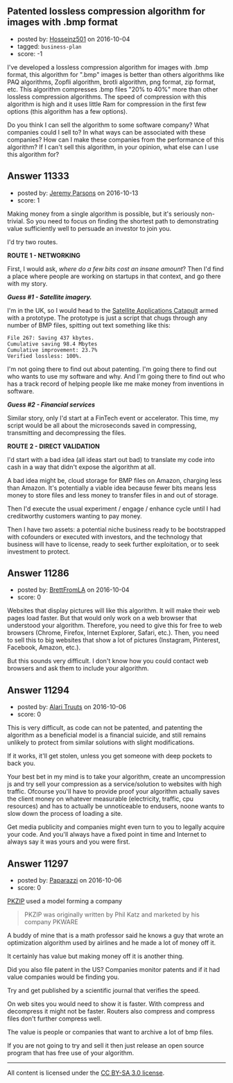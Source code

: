 ## Patented lossless compression algorithm for images with .bmp format

- posted by: [Hosseinz501](https://stackexchange.com/users/9322918/hosseinz501) on 2016-10-04
- tagged: `business-plan`
- score: -1

I've developed a lossless compression algorithm for images with .bmp format, this algorithm for ".bmp" images is better than others algorithms like PAQ algorithms, Zopfli algorithm, brotli algorithm, png format, zip format, etc. This algorithm compresses .bmp files "20% to 40%" more than other lossless compression algorithms. The speed of compression with this algorithm is high and it uses little Ram for compression in the first few options (this algorithm has a few options).

Do you think I can sell the algorithm to some software company? What companies could I sell to? In what ways can be associated with these companies? How can I make these companies from the performance of this algorithm? If I can't sell this algorithm, in your opinion, what else can I use this algorithm for?


## Answer 11333

- posted by: [Jeremy Parsons](https://stackexchange.com/users/497810/jeremy-parsons) on 2016-10-13
- score: 1

<p>Making money from a single algorithm is possible, but it's seriously non-trivial. So you need to focus on finding the shortest path to demonstrating value sufficiently well to persuade an investor to join you.</p>

<p>I'd try two routes.</p>

<p><strong>ROUTE 1 - NETWORKING</strong></p>

<p>First, I would ask, <em>where do a few bits cost an insane amount</em>? Then I'd find a place where people are working on startups in that context, and go there with my story.</p>

<p><strong><em>Guess #1 - Satellite imagery.</em></strong> </p>

<p>I'm in the UK, so I would head to the <a href="http://sa.catapult.org.uk" rel="nofollow">Satellite Applications Catapult</a> armed with a prototype. The prototype is just a script that chugs through any number of BMP files, spitting out text something like this:</p>

<pre><code>File 267: Saving 437 kbytes.
Cumulative saving 98.4 Mbytes 
Cumulative improvement: 23.7%
Verified lossless: 100%.
</code></pre>

<p>I'm not going there to find out about patenting. I'm going there to find out who wants to use my software and why. And I'm going there to find out who has a track record of helping people like me make money from inventions in software.</p>

<p><strong><em>Guess #2 - Financial services</em></strong></p>

<p>Similar story, only I'd start at a FinTech event or accelerator. This time, my script would be all about the microseconds saved in compressing, transmitting and decompressing the files.</p>

<p><strong>ROUTE 2 - DIRECT VALIDATION</strong></p>

<p>I'd start with a bad idea (all ideas start out bad) to translate my code into cash in a way that didn't expose the algorithm at all.</p>

<p>A bad idea might be, cloud storage for BMP files on Amazon, charging less than Amazon. It's potentially a viable idea because fewer bits means less money to store files and less money to transfer files in and out of storage.</p>

<p>Then I'd execute the usual experiment / engage / enhance cycle until I had creditworthy customers wanting to pay money.</p>

<p>Then I have two assets: a potential niche business ready to be bootstrapped with cofounders or executed with investors, and the technology that business will have to license, ready to seek further exploitation, or to seek investment to protect.</p>



## Answer 11286

- posted by: [BrettFromLA](https://stackexchange.com/users/2813127/brettfromla) on 2016-10-04
- score: 0

Websites that display pictures will like this algorithm. It will make their web pages load faster. But that would only work on a web browser that understood your algorithm. Therefore, you need to give this for free to web browsers (Chrome, Firefox, Internet Explorer, Safari, etc.). Then, you need to sell this to big websites that show a lot of pictures (Instagram, Pinterest, Facebook, Amazon, etc.).

But this sounds very difficult. I don't know how you could contact web browsers and ask them to include your algorithm.


## Answer 11294

- posted by: [Alari Truuts](https://stackexchange.com/users/5357302/alari-truuts) on 2016-10-06
- score: 0

This is very difficult, as code can not be patented, and patenting the algorithm as a beneficial model is a financial suicide, and still remains unlikely to protect from similar solutions with slight modifications.

If it works, it'll get stolen, unless you get someone with deep pockets to back you.

Your best bet in my mind is to take your algorithm, create an uncompression js and try sell your compression as a service/solution to websites with high traffic. Ofcourse you'll have to provide proof your algorithm actually saves the client money on whatever measurable (electricity, traffic, cpu resources) and has to actually be unnoticeable to endusers, noone wants to slow down the process of loading a site.

Get media publicity and companies might even turn to you to legally acquire your code. And you'll always have a fixed point in time and Internet to always say it was yours and you were first.


## Answer 11297

- posted by: [Paparazzi](https://stackexchange.com/users/300272/paparazzi) on 2016-10-06
- score: 0

<p><a href="https://en.wikipedia.org/wiki/PKZIP" rel="nofollow">PKZIP</a>  used a model forming a company   </p>

<blockquote>
  <p>PKZIP was originally written by Phil Katz and marketed by his company
  PKWARE</p>
</blockquote>

<p>A buddy of mine that is a math professor said he knows a guy that wrote an optimization algorithm used by airlines and he made a lot of money off it.  </p>

<p>It certainly has value but making money off it is another thing.  </p>

<p>Did you also file patent in the US?  Companies monitor patents and if it had value companies would be finding you.</p>

<p>Try and get published by a scientific journal that verifies the speed.</p>

<p>On web sites you would need to show it is faster.  With compress and decompress it might not be faster. Routers also compress and compress files don't further compress well.</p>

<p>The value is people or companies that want to archive a lot of bmp files.  </p>

<p>If you are not going to try and sell it then just release an open source program that has free use of your algorithm.</p>




---

All content is licensed under the [CC BY-SA 3.0 license](https://creativecommons.org/licenses/by-sa/3.0/).
